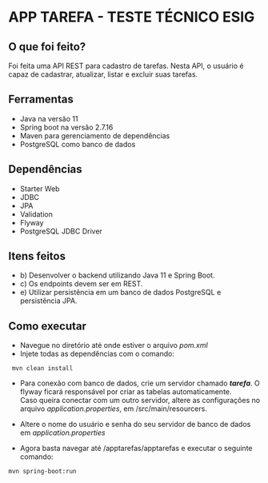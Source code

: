 # APP TAREFA - TESTE TÉCNICO ESIG

## O que foi feito?

Foi feita uma API REST para cadastro de tarefas. Nesta API, o usuário é capaz de cadastrar, atualizar, listar e excluir suas tarefas.  

## Ferramentas

- Java na versão 11
- Spring boot na versão 2.7.16
- Maven para gerenciamento de dependências
- PostgreSQL como banco de dados

## Dependências

- Starter Web
- JDBC
- JPA
- Validation
- Flyway
- PostgreSQL JDBC Driver

## Itens feitos
- b) Desenvolver o backend utilizando Java 11 e Spring Boot.
- c) Os endpoints devem ser em REST.
- e) Utilizar persistência em um banco de dados PostgreSQL e persistência JPA.

## Como executar

- Navegue no diretório até onde estiver o arquivo *pom.xml*
- Injete todas as dependências com o comando:
 ~~~shell
  mvn clean install
~~~~
- Para conexão com banco de dados, crie um servidor chamado ***tarefa***. O flyway ficará responsável por criar as tabelas automaticamente.  
Caso queira conectar com um outro servidor, altere as configurações no arquivo *application.properties*, em /src/main/resourcers.
- Altere o nome do usuário e senha do seu servidor de banco de dados em *application.properties* 
  
  
- Agora basta navegar até /apptarefas/apptarefas e executar o seguinte comando:
~~~shell
mvn spring-boot:run
~~~